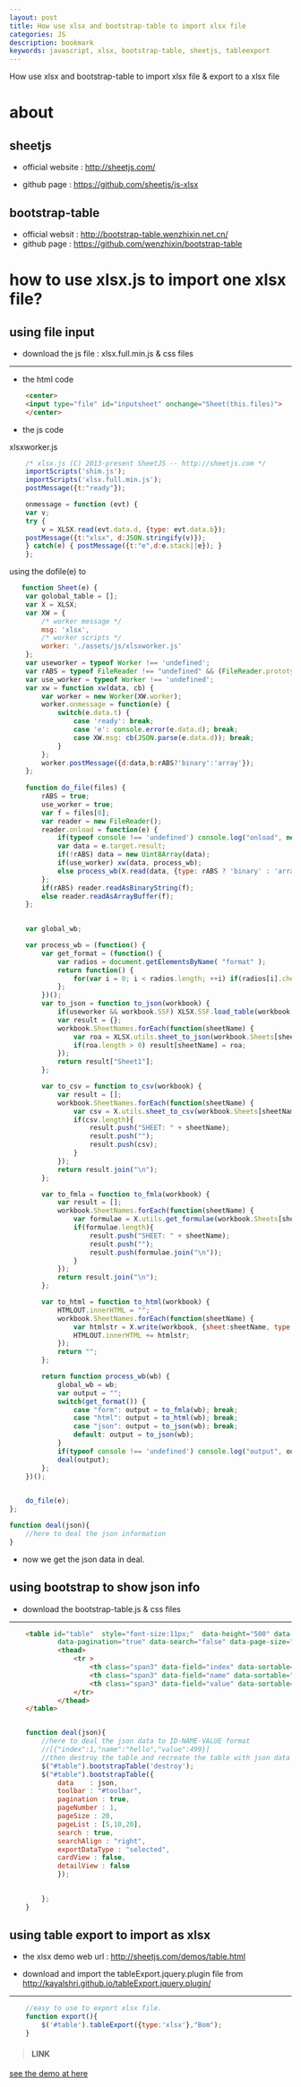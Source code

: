 ```yaml
---
layout: post
title: How use xlsx and bootstrap-table to import xlsx file 
categories: JS
description: bookmark
keywords: javascript, xlsx, bootstrap-table, sheetjs, tableexport
---
```



How use xlsx and bootstrap-table to import xlsx file & export to a xlsx file


# about

## sheetjs

* official website : http://sheetjs.com/

* github page : https://github.com/sheetjs/js-xlsx

## bootstrap-table

* official websit : http://bootstrap-table.wenzhixin.net.cn/
* github page : https://github.com/wenzhixin/bootstrap-table


# how to use xlsx.js to import one xlsx file?

## using file input

* download the js file : xlsx.full.min.js & css files

----

* the html code

```html
    <center>
    <input type="file" id="inputsheet" onchange="Sheet(this.files)">
    </center>
```

* the js code

xlsxworker.js
```javascript
    /* xlsx.js (C) 2013-present SheetJS -- http://sheetjs.com */
    importScripts('shim.js');
    importScripts('xlsx.full.min.js');
    postMessage({t:"ready"});

    onmessage = function (evt) {
    var v;
    try {
        v = XLSX.read(evt.data.d, {type: evt.data.b});
    postMessage({t:"xlsx", d:JSON.stringify(v)});
    } catch(e) { postMessage({t:"e",d:e.stack||e}); }
    };

```

using the dofile(e) to 

```javascript
   function Sheet(e) {
	var golobal_table = [];
	var X = XLSX;
	var XW = {
		/* worker message */
		msg: 'xlsx',
		/* worker scripts */
		worker: './assets/js/xlsxworker.js'
	};
	var useworker = typeof Worker !== 'undefined';
	var rABS = typeof FileReader !== "undefined" && (FileReader.prototype||{}).readAsBinaryString;
	var use_worker = typeof Worker !== 'undefined';
	var xw = function xw(data, cb) {
		var worker = new Worker(XW.worker);
		worker.onmessage = function(e) {
			switch(e.data.t) {
				case 'ready': break;
				case 'e': console.error(e.data.d); break;
				case XW.msg: cb(JSON.parse(e.data.d)); break;
			}
		};
		worker.postMessage({d:data,b:rABS?'binary':'array'});
	};
	
	function do_file(files) {
		rABS = true;
		use_worker = true;
		var f = files[0];
		var reader = new FileReader();
		reader.onload = function(e) {
			if(typeof console !== 'undefined') console.log("onload", new Date(), rABS, use_worker);
			var data = e.target.result;
			if(!rABS) data = new Uint8Array(data);
			if(use_worker) xw(data, process_wb);
			else process_wb(X.read(data, {type: rABS ? 'binary' : 'array'}));
		};
		if(rABS) reader.readAsBinaryString(f);
		else reader.readAsArrayBuffer(f);
	};
	

	var global_wb;

	var process_wb = (function() {
		var get_format = (function() {
			var radios = document.getElementsByName( "format" );
			return function() {
				for(var i = 0; i < radios.length; ++i) if(radios[i].checked || radios.length === 1) return radios[i].value;
			};
		})();
		var to_json = function to_json(workbook) {
			if(useworker && workbook.SSF) XLSX.SSF.load_table(workbook.SSF);
			var result = {};
			workbook.SheetNames.forEach(function(sheetName) {
				var roa = XLSX.utils.sheet_to_json(workbook.Sheets[sheetName], {header:1});
				if(roa.length > 0) result[sheetName] = roa;
			});
			return result["Sheet1"];
		};

		var to_csv = function to_csv(workbook) {
			var result = [];
			workbook.SheetNames.forEach(function(sheetName) {
				var csv = X.utils.sheet_to_csv(workbook.Sheets[sheetName]);
				if(csv.length){
					result.push("SHEET: " + sheetName);
					result.push("");
					result.push(csv);
				}
			});
			return result.join("\n");
		};

		var to_fmla = function to_fmla(workbook) {
			var result = [];
			workbook.SheetNames.forEach(function(sheetName) {
				var formulae = X.utils.get_formulae(workbook.Sheets[sheetName]);
				if(formulae.length){
					result.push("SHEET: " + sheetName);
					result.push("");
					result.push(formulae.join("\n"));
				}
			});
			return result.join("\n");
		};

		var to_html = function to_html(workbook) {
			HTMLOUT.innerHTML = "";
			workbook.SheetNames.forEach(function(sheetName) {
				var htmlstr = X.write(workbook, {sheet:sheetName, type:'binary', bookType:'html'});
				HTMLOUT.innerHTML += htmlstr;
			});
			return "";
		};

		return function process_wb(wb) {
			global_wb = wb;
			var output = "";
			switch(get_format()) {
				case "form": output = to_fmla(wb); break;
				case "html": output = to_html(wb); break;
				case "json": output = to_json(wb); break;
				default: output = to_json(wb);
			}
			if(typeof console !== 'undefined') console.log("output", output);
			deal(output);
		};
	})();
	

	do_file(e);
};

function deal(json){
    //here to deal the json information
}

```

* now we get the json data in deal.

## using bootstrap to show json info

* download the bootstrap-table.js & css files

----

```html
    <table id="table"  style="font-size:11px;"  data-height="500" data-method="post" data-query-params="queryParams" data-toolbar="#toolbar" 
			data-pagination="true" data-search="false" data-page-size="7">
	        <thead>
	            <tr >
	            	<th class="span3" data-field="index" data-sortable="true">ID</th>
                    <th class="span3" data-field="name" data-sortable="true">NAME</th>
                    <th class="span3" data-field="value" data-sortable="true">VALUE</th>
	            </tr>
	        </thead>
	</table>  

```

```javascript

    function deal(json){
        //here to deal the json data to ID-NAME-VALUE format
        //[{"index":1,"name":"hello","value":499}] 
        //then destroy the table and recreate the table with json data
        $("#table").bootstrapTable('destroy');
        $("#table").bootstrapTable({
            data    : json,
            toolbar : "#toolbar",
            pagination : true,
            pageNumber : 1,
            pageSize : 20,
            pageList : [5,10,20],
            search : true,
            searchAlign : "right",
            exportDataType : "selected",
            cardView : false,
            detailView : false
            });

    
        };
    }
```

## using table export to import as xlsx

* the xlsx demo web url : http://sheetjs.com/demos/table.html

* download and import the tableExport.jquery.plugin file from http://kayalshri.github.io/tableExport.jquery.plugin/

----

```javascript
    //easy to use to export xlsx file.
    function export(){
        $('#table').tableExport({type:'xlsx'},"Bom");
    }

```




> #### LINK

[see the demo at here](https://github.com/tsbxmw/testshow/tree/master/java-web-bom)
